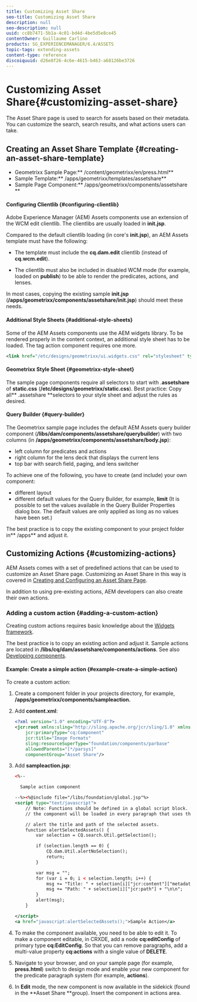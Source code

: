 ```yaml
---
title: Customizing Asset Share
seo-title: Customizing Asset Share
description: null
seo-description: null
uuid: cc8b7471-5b1a-4c01-bd4d-4be5d5e8ce45
contentOwner: Guillaume Carlino
products: SG_EXPERIENCEMANAGER/6.4/ASSETS
topic-tags: extending-assets
content-type: reference
discoiquuid: d26e8f26-4c6e-4615-b463-a68126be3726
---
```


# Customizing Asset Share{#customizing-asset-share}

The Asset Share page is used to search for assets based on their metadata. You can customize the search, search results, and what actions users can take.

## Creating an Asset Share Template {#creating-an-asset-share-template}

* Geometrixx Sample Page:** /content/geometrixx/en/press.html**
* Sample Template:** /apps/geometrixx/templates/assetshare**
* Sample Page Component:** /apps/geometrixx/components/assetshare **

#### Configuring Clientlib {#configuring-clientlib}

Adobe Experience Manager (AEM) Assets components use an extension of the WCM edit clientlib. The clientlibs are usually loaded in **init.jsp**.

Compared to the default clientlib loading (in core's **init.jsp**), an AEM Assets template must have the following:

* The template must include the **cq.dam.edit** clientlib (instead of **cq.wcm.edit**).

* The clientlib must also be included in disabled WCM mode (for example, loaded on **publish**) to be able to render the predicates, actions, and lenses.

In most cases, copying the existing sample **init.jsp** (**/apps/geometrixx/components/assetshare/init.jsp**) should meet these needs.

#### Additional Style Sheets {#additional-style-sheets}

Some of the AEM Assets components use the AEM widgets library. To be rendered properly in the content context, an additional style sheet has to be loaded. The tag action component requires one more.

```xml
<link href="/etc/designs/geometrixx/ui.widgets.css" rel="stylesheet" type="text/css">
```

#### Geometrixx Style Sheet {#geometrixx-style-sheet}

The sample page components require all selectors to start with .**assetshare** of **static.css** (**/etc/designs/geometrixx/static.css**). Best practice: Copy all** .assetshare **selectors to your style sheet and adjust the rules as desired.

#### Query Builder {#query-builder}

The Geometrixx sample page includes the default AEM Assets query builder component (**/libs/dam/components/assetshare/querybuilder**) with two columns (in **/apps/geometrixx/components/assetshare/body.jsp**):

* left column for predicates and actions
* right column for the lens deck that displays the current lens
* top bar with search field, paging, and lens switcher

To achieve one of the following, you have to create (and include) your own component:

* different layout
* different default values for the Query Builder, for example, **limit** (It is possible to set the values available in the Query Builder Properties dialog box. The default values are only applied as long as no values have been set.)

The best practice is to copy the existing component to your project folder in** /apps** and adjust it.

## Customizing Actions {#customizing-actions}

AEM Assets comes with a set of predefined actions that can be used to customize an Asset Share page. Customizing an Asset Share in this way is covered in [Creating and Configuring an Asset Share Page](../../assets/using/assets-finder-editor.md#creating-and-configuring-an-asset-share-page).

In addition to using pre-existing actions, AEM developers can also create their own actions.

### Adding a custom action {#adding-a-custom-action}

Creating custom actions requires basic knowledge about the [Widgets framework](/sites/developing/using/reference-materials/widgets-api/index).

The best practice is to copy an existing action and adjust it. Sample actions are located in **/libs/cq/dam/assetshare/components/actions**. See also [Developing components](../../sites/developing/using/developing-components-samples.md).

#### Example: Create a simple action {#example-create-a-simple-action}

To create a custom action:

1. Create a component folder in your projects directory, for example, **/apps/geometrixx/components/sampleaction.**
1. Add **content.xml**:

   ```xml
   <?xml version="1.0" encoding="UTF-8"?>
   <jcr:root xmlns:sling="http://sling.apache.org/jcr/sling/1.0" xmlns:cq="http://www.day.com/jcr/cq/1.0" xmlns:jcr="http://www.jcp.org/jcr/1.0"
       jcr:primaryType="cq:Component"
       jcr:title="Image Formats"
       sling:resourceSuperType="foundation/components/parbase"
       allowedParents="[*/parsys]"
       componentGroup="Asset Share"/>
   
   ```

1. Add **sampleaction.jsp**:

   ```xml
   <%--
   
     Sample action component
   
   --%><%@include file="/libs/foundation/global.jsp"%>
   <script type="text/javascript">
       // Note: Functions should be defined in a global script block. The script inside
       // the component will be loaded in every paragraph that uses this component.
   
       // alert the title and path of the selected assets.
       function alertSelectedAssets() {
           var selection = CQ.search.Util.getSelection();
   
           if (selection.length == 0) {
               CQ.dam.Util.alertNoSelection();
               return;
           }
   
           var msg = "";
           for (var i = 0; i < selection.length; i++) {
               msg += "Title: " + selection[i]["jcr:content"]["metadata"]["dc:title"] + "\n";
               msg += "Path: " + selection[i]["jcr:path"] + "\n\n";
           }
           alert(msg);
       }
   
   </script>
   <a href="javascript:alertSelectedAssets();">Sample Action</a>
   
   ```

1. To make the component available, you need to be able to edit it. To make a component editable, in CRXDE, add a node **cq:editConfig** of primary type **cq:EditConfig**. So that you can remove paragraphs, add a multi-value property **cq:actions** with a single value of **DELETE**.
1. Navigate to your browser, and on your sample page (for example, **press.html**) switch to design mode and enable your new component for the predicate paragraph system (for example, **actions**).
1. In **Edit** mode, the new component is now available in the sidekick (found in the **Asset Share **group). Insert the component in actions area.

